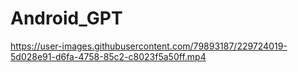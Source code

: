 # Android_GPT



https://user-images.githubusercontent.com/79893187/229724019-5d028e91-d6fa-4758-85c2-c8023f5a50ff.mp4

